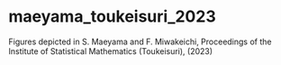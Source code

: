 # maeyama_toukeisuri_2023
Figures depicted in S. Maeyama and F. Miwakeichi, Proceedings of the Institute of Statistical Mathematics (Toukeisuri), (2023)
